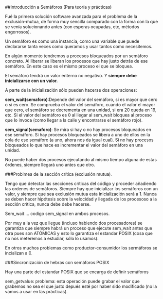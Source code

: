 ##Introducción a Semáforos (Para teoría y prácticas)

Fué la primera solución software avanzada para el problema de la exclusión-mutua, de forma muy sencilla comparado con la forma con la que se venía solucionando antes (con esperas ocupadas, etc, métodos engorrosos).

Un semáforo es como una instancia, como una variable que puede declararse tanta veces como queramos y usar tantos como necesitemos.


En algún momento tendremos a procesos bloqueados por un semáforo concreto. Al liberar se liberan los procesos que hay justo detrás de ese semáforo. En este caso es el mismo proceso el que se bloquea.

El semáforo tendrá un valor enterno no negativo. Y **siempre debe inicializarse con un valor.**

A parte de la inicialización sólo pueden hacerse dos operaciones:

**sem_wait(semaforo)**:Depende del valor del semáforo, si es mayor que cero o si es cero.
Se comprueba el valor del semáforo, cuando el valor el mayor que cero, el semáforo se decrementa en una unidad, si era 20 queda en 19, etc. Si el valor del semáforo es 0 al llegar al sem_wait bloquea al proceso que lo invoca (como llegar a la calle y encontrarse el semáforo rojo).

**sem_signal(semaforo)**: Se mira si hay o no hay procesos bloqueados en ese semáforo. Si hay procesos bloqueados se libera a uno de ellos en la cola de ese semáforo (a uno, ahora nos da igual cual). Si no hay procesos bloqueados lo que hace es incrementar el valor del semáforo en una unidad.

No puede haber dos procesos ejecutando al mismo tiempo alguna de estas órdenes, siempre llegará uno antes que otro.

###Problmea de la sección crítica (exclusión mutua).

Tengo que detectar las secciones críticas del código y proceder añadiendo las ordenes de semáforos. Siempre hay que inicializar los semáforos con un valor, y siempre que sea exclusión mutua esta inicialización será a 1.
Nunca se deben hacer hipótesis sobre la velocidad y llegada de los procesoso a la sección crítica, nunca debe debe hacerse.

Sem_wait ... codigo sem_signal en ambos procesos.

Por muy a la vez que llegue (incluso habiendo dos procesadores) se garantiza que siempre habrá un proceso que ejecute sem_wait antes que otra pues son ATÓMICAS y esto lo garantiza el estandar POSIX (cosa que no nos meteremos a estudiar, sólo lo usamos).

En otros muchos problemas como productor-consumidor los sermáforos se incializan a 0.

###Sincronización de hebras con semáforos POSIX

Hay una parte del estandar POSIX que se encarga de definir semáforos

sem_getvalue: problema: esta operación puede grabar el valor que grabemos no sea el que justo depués esté por haber sido modificado (no la vamos a usar en las prácticas).





